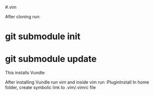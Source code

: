#.vim

After cloning run:
# git submodule init
# git submodule update
This installs Vundle

After installing Vundle run vim and inside vim run :PluginInstall
In home folder, create symbolic link to .vim/.vimrc file
